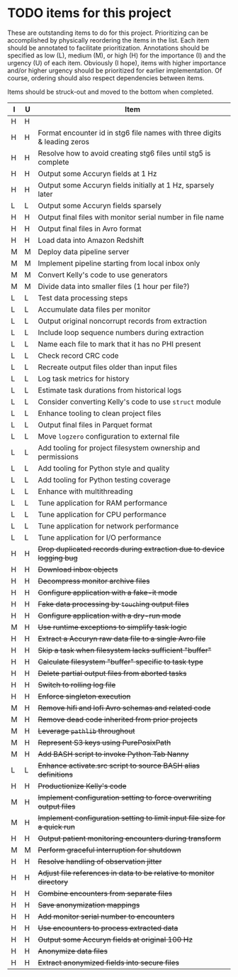 TODO items for this project
===========================
These are outstanding items to do for this project.  Prioritizing can be
accomplished by physically reordering the items in the list.  Each item should
be annotated to facilitate prioritization.  Annotations should be specified as
low (L), medium (M), or high (H) for the importance (I) and the urgency (U) of
each item.  Obviously (I hope), items with higher importance and/or higher
urgency should be prioritized for earlier implementation.  Of course, ordering
should also respect dependencies between items.

Items should be struck-out and moved to the bottom when completed.

I|U|Item
-|-|---------------------------------------------------------------------------
H|H|
H|H|Format encounter id in stg6 file names with three digits & leading zeros
H|H|Resolve how to avoid creating stg6 files until stg5 is complete
H|H|Output some Accuryn fields at 1 Hz
H|H|Output some Accuryn fields initially at 1 Hz, sparsely later
L|L|Output some Accuryn fields sparsely
H|H|Output final files with monitor serial number in file name
H|H|Output final files in Avro format
H|H|Load data into Amazon Redshift
M|M|Deploy data pipeline server
M|M|Implement pipeline starting from local inbox only
M|M|Convert Kelly's code to use generators
M|M|Divide data into smaller files (1 hour per file?)
L|L|Test data processing steps
L|L|Accumulate data files per monitor
L|L|Output original noncorrupt records from extraction
L|L|Include loop sequence numbers during extraction
L|L|Name each file to mark that it has no PHI present
L|L|Check record CRC code
L|L|Recreate output files older than input files
L|L|Log task metrics for history
L|L|Estimate task durations from historical logs
L|L|Consider converting Kelly's code to use `struct` module
L|L|Enhance tooling to clean project files
L|L|Output final files in Parquet format
L|L|Move `logzero` configuration to external file
L|L|Add tooling for project filesystem ownership and permissions
L|L|Add tooling for Python style and quality
L|L|Add tooling for Python testing coverage
L|L|Enhance with multithreading
L|L|Tune application for RAM performance
L|L|Tune application for CPU performance
L|L|Tune application for network performance
L|L|Tune application for I/O performance
H|H|~~Drop duplicated records during extraction due to device logging bug~~
H|H|~~Download inbox objects~~
H|H|~~Decompress monitor archive files~~
H|H|~~Configure application with a fake-it mode~~
H|H|~~Fake data processing by `touch`ing output files~~
H|H|~~Configure application with a dry-run mode~~
M|H|~~Use runtime exceptions to simplify task logic~~
H|H|~~Extract a Accuryn raw data file to a single Avro file~~
H|H|~~Skip a task when filesystem lacks sufficient "buffer"~~
H|H|~~Calculate filesystem "buffer" specific to task type~~
H|H|~~Delete partial output files from aborted tasks~~
H|H|~~Switch to rolling log file~~
H|H|~~Enforce singleton execution~~
M|H|~~Remove hifi and lofi Avro schemas and related code~~
M|H|~~Remove dead code inherited from prior projects~~
M|H|~~Leverage `pathlib` throughout~~
M|H|~~Represent S3 keys using PurePosixPath~~
M|H|~~Add BASH script to invoke Python Tab Nanny~~
L|L|~~Enhance activate.src script to source BASH alias definitions~~
H|H|~~Productionize Kelly's code~~
M|H|~~Implement configuration setting to force overwriting output files~~
M|H|~~Implement configuration setting to limit input file size for a quick run~~
H|H|~~Output patient monitoring encounters during transform~~
M|M|~~Perform graceful interruption for shutdown~~
H|H|~~Resolve handling of observation jitter~~
H|H|~~Adjust file references in data to be relative to monitor directory~~
H|H|~~Combine encounters from separate files~~
H|H|~~Save anonymization mappings~~
H|H|~~Add monitor serial number to encounters~~
H|H|~~Use encounters to process extracted data~~
H|H|~~Output some Accuryn fields at original 100 Hz~~
H|H|~~Anonymize data files~~
H|H|~~Extract anonymized fields into secure files~~

